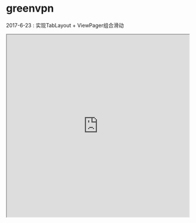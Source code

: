 # greenvpn
2017-6-23 : 实现TabLayout + ViewPager组合滑动
<iframe height=500 width=500 src="https://github.com/LiuZhe6/greenvpn/blob/master/show.gif">
